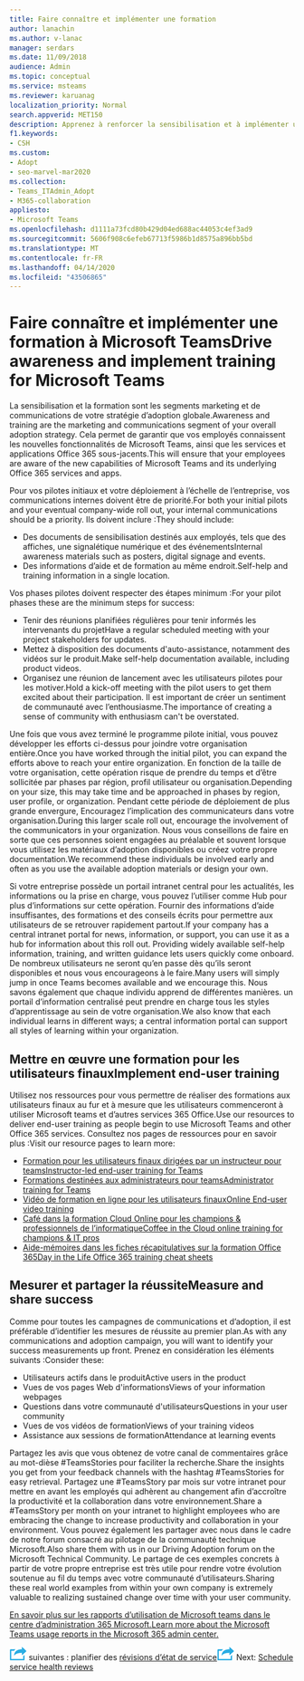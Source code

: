 ```yaml
---
title: Faire connaître et implémenter une formation
author: lanachin
ms.author: v-lanac
manager: serdars
ms.date: 11/09/2018
audience: Admin
ms.topic: conceptual
ms.service: msteams
ms.reviewer: karuanag
localization_priority: Normal
search.appverid: MET150
description: Apprenez à renforcer la sensibilisation et à implémenter un programme de formation pour l’adoption de Microsoft Teams.
f1.keywords:
- CSH
ms.custom:
- Adopt
- seo-marvel-mar2020
ms.collection:
- Teams_ITAdmin_Adopt
- M365-collaboration
appliesto:
- Microsoft Teams
ms.openlocfilehash: d1111a73fcd80b429d04ed688ac44053c4ef3ad9
ms.sourcegitcommit: 5606f908c6efeb67713f5986b1d8575a896bb5bd
ms.translationtype: MT
ms.contentlocale: fr-FR
ms.lasthandoff: 04/14/2020
ms.locfileid: "43506865"
---
```

# <a name="drive-awareness-and-implement-training-for-microsoft-teams"></a><span data-ttu-id="7075c-103">Faire connaître et implémenter une formation à Microsoft Teams</span><span class="sxs-lookup"><span data-stu-id="7075c-103">Drive awareness and implement training for Microsoft Teams</span></span>

<span data-ttu-id="7075c-104">La sensibilisation et la formation sont les segments marketing et de communications de votre stratégie d’adoption globale.</span><span class="sxs-lookup"><span data-stu-id="7075c-104">Awareness and training are the marketing and communications segment of your overall adoption strategy.</span></span> <span data-ttu-id="7075c-105">Cela permet de garantir que vos employés connaissent les nouvelles fonctionnalités de Microsoft Teams, ainsi que les services et applications Office 365 sous-jacents.</span><span class="sxs-lookup"><span data-stu-id="7075c-105">This will ensure that your employees are aware of the new capabilities of Microsoft Teams and its underlying Office 365 services and apps.</span></span>
   
<span data-ttu-id="7075c-106">Pour vos pilotes initiaux et votre déploiement à l’échelle de l’entreprise, vos communications internes doivent être de priorité.</span><span class="sxs-lookup"><span data-stu-id="7075c-106">For both your initial pilots and your eventual company-wide roll out, your internal communications should be a priority.</span></span> <span data-ttu-id="7075c-107">Ils doivent inclure :</span><span class="sxs-lookup"><span data-stu-id="7075c-107">They should include:</span></span>

- <span data-ttu-id="7075c-108">Des documents de sensibilisation destinés aux employés, tels que des affiches, une signalétique numérique et des événements</span><span class="sxs-lookup"><span data-stu-id="7075c-108">Internal awareness materials such as posters, digital signage and events.</span></span>
- <span data-ttu-id="7075c-109">Des informations d’aide et de formation au même endroit.</span><span class="sxs-lookup"><span data-stu-id="7075c-109">Self-help and training information in a single location.</span></span>

<span data-ttu-id="7075c-110">Vos phases pilotes doivent respecter des étapes minimum :</span><span class="sxs-lookup"><span data-stu-id="7075c-110">For your pilot phases these are the minimum steps for success:</span></span>

- <span data-ttu-id="7075c-111">Tenir des réunions planifiées régulières pour tenir informés les intervenants du projet</span><span class="sxs-lookup"><span data-stu-id="7075c-111">Have a regular scheduled meeting with your project stakeholders for updates.</span></span>
- <span data-ttu-id="7075c-112">Mettez à disposition des documents d'auto-assistance, notamment des vidéos sur le produit.</span><span class="sxs-lookup"><span data-stu-id="7075c-112">Make self-help documentation available, including product videos.</span></span>
- <span data-ttu-id="7075c-113">Organisez une réunion de lancement avec les utilisateurs pilotes pour les motiver.</span><span class="sxs-lookup"><span data-stu-id="7075c-113">Hold a kick-off meeting with the pilot users to get them excited about their participation.</span></span> <span data-ttu-id="7075c-114">Il est important de créer un sentiment de communauté avec l’enthousiasme.</span><span class="sxs-lookup"><span data-stu-id="7075c-114">The importance of creating a sense of community with enthusiasm can't be overstated.</span></span>

<span data-ttu-id="7075c-115">Une fois que vous avez terminé le programme pilote initial, vous pouvez développer les efforts ci-dessus pour joindre votre organisation entière.</span><span class="sxs-lookup"><span data-stu-id="7075c-115">Once you have worked through the initial pilot, you can expand the efforts above to reach your entire organization.</span></span> <span data-ttu-id="7075c-116">En fonction de la taille de votre organisation, cette opération risque de prendre du temps et d’être sollicitée par phases par région, profil utilisateur ou organisation.</span><span class="sxs-lookup"><span data-stu-id="7075c-116">Depending on your size, this may take time and be approached in phases by region, user profile, or organization.</span></span> <span data-ttu-id="7075c-117">Pendant cette période de déploiement de plus grande envergure, Encouragez l’implication des communicateurs dans votre organisation.</span><span class="sxs-lookup"><span data-stu-id="7075c-117">During this larger scale roll out, encourage the involvement of the communicators in your organization.</span></span> <span data-ttu-id="7075c-118">Nous vous conseillons de faire en sorte que ces personnes soient engagées au préalable et souvent lorsque vous utilisez les matériaux d’adoption disponibles ou créez votre propre documentation.</span><span class="sxs-lookup"><span data-stu-id="7075c-118">We recommend these individuals be involved early and often as you use the available adoption materials or design your own.</span></span>

<span data-ttu-id="7075c-119">Si votre entreprise possède un portail intranet central pour les actualités, les informations ou la prise en charge, vous pouvez l’utiliser comme Hub pour plus d’informations sur cette opération. Fournir des informations d’aide insuffisantes, des formations et des conseils écrits pour permettre aux utilisateurs de se retrouver rapidement partout.</span><span class="sxs-lookup"><span data-stu-id="7075c-119">If your company has a central intranet portal for news, information, or support, you can use it as a hub for information about this roll out. Providing widely available self-help information, training, and written guidance lets users quickly come onboard.</span></span> <span data-ttu-id="7075c-120">De nombreux utilisateurs ne seront qu’en passe dès qu’ils seront disponibles et nous vous encourageons à le faire.</span><span class="sxs-lookup"><span data-stu-id="7075c-120">Many users will simply jump in once Teams becomes available and we encourage this.</span></span> <span data-ttu-id="7075c-121">Nous savons également que chaque individu apprend de différentes manières. un portail d’information centralisé peut prendre en charge tous les styles d’apprentissage au sein de votre organisation.</span><span class="sxs-lookup"><span data-stu-id="7075c-121">We also know that each individual learns in different ways; a central information portal can support all styles of learning within your organization.</span></span>

## <a name="implement-end-user-training"></a><span data-ttu-id="7075c-122">Mettre en œuvre une formation pour les utilisateurs finaux</span><span class="sxs-lookup"><span data-stu-id="7075c-122">Implement end-user training</span></span>

<span data-ttu-id="7075c-123">Utilisez nos ressources pour vous permettre de réaliser des formations aux utilisateurs finaux au fur et à mesure que les utilisateurs commenceront à utiliser Microsoft teams et d’autres services 365 Office.</span><span class="sxs-lookup"><span data-stu-id="7075c-123">Use our resources to deliver end-user training as people begin to use Microsoft Teams and other Office 365 services.</span></span> <span data-ttu-id="7075c-124">Consultez nos pages de ressources pour en savoir plus :</span><span class="sxs-lookup"><span data-stu-id="7075c-124">Visit our resource pages to learn more:</span></span>

- [<span data-ttu-id="7075c-125">Formation pour les utilisateurs finaux dirigées par un instructeur pour teams</span><span class="sxs-lookup"><span data-stu-id="7075c-125">Instructor-led end-user training for Teams</span></span>](instructor-led-training-teams-landing-page.md)
- [<span data-ttu-id="7075c-126">Formations destinées aux administrateurs pour teams</span><span class="sxs-lookup"><span data-stu-id="7075c-126">Administrator training for Teams</span></span>](itadmin-readiness.md)
- [<span data-ttu-id="7075c-127">Vidéo de formation en ligne pour les utilisateurs finaux</span><span class="sxs-lookup"><span data-stu-id="7075c-127">Online End-user video training</span></span>](https://support.office.com/article/microsoft-teams-video-training-4f108e54-240b-4351-8084-b1089f0d21d7)
- [<span data-ttu-id="7075c-128">Café dans la formation Cloud Online pour les champions & professionnels de l’informatique</span><span class="sxs-lookup"><span data-stu-id="7075c-128">Coffee in the Cloud online training for champions & IT pros</span></span>](https://aka.ms/CoffeeintheCloud) 
- [<span data-ttu-id="7075c-129">Aide-mémoires dans les fiches récapitulatives sur la formation Office 365</span><span class="sxs-lookup"><span data-stu-id="7075c-129">Day in the Life Office 365 training cheat sheets</span></span>](https://aka.ms/O365AdoptionTools)

## <a name="measure-and-share-success"></a><span data-ttu-id="7075c-130">Mesurer et partager la réussite</span><span class="sxs-lookup"><span data-stu-id="7075c-130">Measure and share success</span></span>

<span data-ttu-id="7075c-131">Comme pour toutes les campagnes de communications et d’adoption, il est préférable d’identifier les mesures de réussite au premier plan.</span><span class="sxs-lookup"><span data-stu-id="7075c-131">As with any communications and adoption campaign, you will want to identify your success measurements up front.</span></span> <span data-ttu-id="7075c-132">Prenez en considération les éléments suivants :</span><span class="sxs-lookup"><span data-stu-id="7075c-132">Consider these:</span></span>

- <span data-ttu-id="7075c-133">Utilisateurs actifs dans le produit</span><span class="sxs-lookup"><span data-stu-id="7075c-133">Active users in the product</span></span>
- <span data-ttu-id="7075c-134">Vues de vos pages Web d'informations</span><span class="sxs-lookup"><span data-stu-id="7075c-134">Views of your information webpages</span></span>
- <span data-ttu-id="7075c-135">Questions dans votre communauté d'utilisateurs</span><span class="sxs-lookup"><span data-stu-id="7075c-135">Questions in your user community</span></span>
- <span data-ttu-id="7075c-136">Vues de vos vidéos de formation</span><span class="sxs-lookup"><span data-stu-id="7075c-136">Views of your training videos</span></span>
- <span data-ttu-id="7075c-137">Assistance aux sessions de formation</span><span class="sxs-lookup"><span data-stu-id="7075c-137">Attendance at learning events</span></span>

<span data-ttu-id="7075c-138">Partagez les avis que vous obtenez de votre canal de commentaires grâce au mot-dièse #TeamsStories pour faciliter la recherche.</span><span class="sxs-lookup"><span data-stu-id="7075c-138">Share the insights you get from your feedback channels with the hashtag #TeamsStories for easy retrieval.</span></span> <span data-ttu-id="7075c-139">Partagez une #TeamsStory par mois sur votre intranet pour mettre en avant les employés qui adhèrent au changement afin d’accroître la productivité et la collaboration dans votre environnement.</span><span class="sxs-lookup"><span data-stu-id="7075c-139">Share a #TeamsStory per month on your intranet to highlight employees who are embracing the change to increase productivity and collaboration in your environment.</span></span> <span data-ttu-id="7075c-140">Vous pouvez également les partager avec nous dans le cadre de notre forum consacré au pilotage de la communauté technique Microsoft.</span><span class="sxs-lookup"><span data-stu-id="7075c-140">Also share them with us in our Driving Adoption forum on the Microsoft Technical Community.</span></span> <span data-ttu-id="7075c-141">Le partage de ces exemples concrets à partir de votre propre entreprise est très utile pour rendre votre évolution soutenue au fil du temps avec votre communauté d’utilisateurs.</span><span class="sxs-lookup"><span data-stu-id="7075c-141">Sharing these real world examples from within your own company is extremely valuable to realizing sustained change over time with your user community.</span></span>

[<span data-ttu-id="7075c-142">En savoir plus sur les rapports d’utilisation de Microsoft teams dans le centre d’administration 365 Microsoft.</span><span class="sxs-lookup"><span data-stu-id="7075c-142">Learn more about the Microsoft Teams usage reports in the Microsoft 365 admin center.</span></span>](teams-activity-reports.md)

<span data-ttu-id="7075c-143">![Une icône représentant les étapes](media/teams-adoption-next-icon.png) suivantes : planifier des [révisions d’état de service](teams-adoption-schedule-service-health-reviews.md)</span><span class="sxs-lookup"><span data-stu-id="7075c-143">![An icon depicting the next steps](media/teams-adoption-next-icon.png) Next: [Schedule service health reviews](teams-adoption-schedule-service-health-reviews.md)</span></span>

